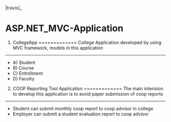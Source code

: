 |travis|_ 

# ASP.NET_MVC-Application

1. CollegeApp
=============
College Application developed by using MVC framework, models in this application
-----------------------------------------------------------------------------
   - A) Student
   - B) Course
   - C) Entrollment
   - D) Faculty

2. COOP Reporting Tool Application
=============
The main intension to develop this application is to avoid paper submission of coop reports
-----------------------------------------------------------------------------
- Student can submit monthly coop report to coop advisor in college  
- Employer can submit a student evaluation report to coop advisor
